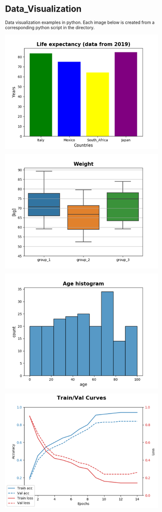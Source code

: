 # Data_Visualization
Data visualization examples in python. Each image below is created from a corresponding python script in the directory.

![Colored_Barplots](https://github.com/tommydino93/Data_Visualization/blob/master/images/colored_barplots.png)

![Seaborn Boxplots](https://github.com/tommydino93/Data_Visualization/blob/master/images/seaborn_boxplots.png)

![Seaborn Histogram](https://github.com/tommydino93/Data_Visualization/blob/master/images/seaborn_hist.png)

![Train_Val_Curves](https://github.com/tommydino93/Data_Visualization/blob/master/images/training_validation_curves.png)
